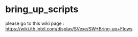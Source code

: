 # bring_up_scripts
please go to this wiki page : https://wiki.ith.intel.com/display/SVexe/SW+Bring-up+Flows
